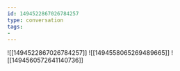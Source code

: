 ```yaml
---
id: 1494522867026784257
type: conversation
tags:
- 
---
```

![[1494522867026784257]]
![[1494558065269489665]]
![[1494560572641140736]]

